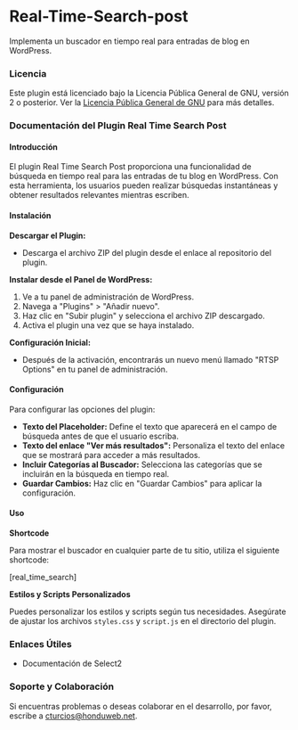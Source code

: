 # Real-Time-Search-post

Implementa un buscador en tiempo real para entradas de blog en WordPress.



### Licencia

Este plugin está licenciado bajo la Licencia Pública General de GNU, versión 2 o posterior. Ver la [Licencia Pública General de GNU](https://www.gnu.org/licenses/gpl-2.0.html) para más detalles.

### Documentación del Plugin Real Time Search Post

#### Introducción

El plugin Real Time Search Post proporciona una funcionalidad de búsqueda en tiempo real para las entradas de tu blog en WordPress. Con esta herramienta, los usuarios pueden realizar búsquedas instantáneas y obtener resultados relevantes mientras escriben.

#### Instalación

**Descargar el Plugin:**

- Descarga el archivo ZIP del plugin desde el enlace al repositorio del plugin.

**Instalar desde el Panel de WordPress:**

1. Ve a tu panel de administración de WordPress.
2. Navega a "Plugins" > "Añadir nuevo".
3. Haz clic en "Subir plugin" y selecciona el archivo ZIP descargado.
4. Activa el plugin una vez que se haya instalado.

**Configuración Inicial:**

- Después de la activación, encontrarás un nuevo menú llamado "RTSP Options" en tu panel de administración.

#### Configuración

Para configurar las opciones del plugin:

- **Texto del Placeholder:** Define el texto que aparecerá en el campo de búsqueda antes de que el usuario escriba.
- **Texto del enlace "Ver más resultados":** Personaliza el texto del enlace que se mostrará para acceder a más resultados.
- **Incluir Categorías al Buscador:** Selecciona las categorías que se incluirán en la búsqueda en tiempo real.
- **Guardar Cambios:** Haz clic en "Guardar Cambios" para aplicar la configuración.

#### Uso

**Shortcode**

Para mostrar el buscador en cualquier parte de tu sitio, utiliza el siguiente shortcode:

[real_time_search]


**Estilos y Scripts Personalizados**

Puedes personalizar los estilos y scripts según tus necesidades. Asegúrate de ajustar los archivos `styles.css` y `script.js` en el directorio del plugin.

### Enlaces Útiles

- Documentación de Select2

### Soporte y Colaboración

Si encuentras problemas o deseas colaborar en el desarrollo, por favor, escribe a cturcios@honduweb.net.

